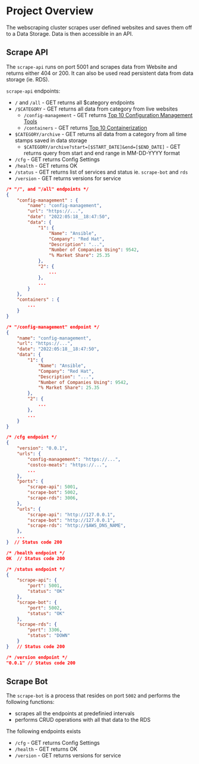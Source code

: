 # Project Overview
The webscraping cluster scrapes user defined websites and saves them off to a Data Storage.  Data is then accessible in an API.

## Scrape API

The `scrape-api` runs on port 5001 and scrapes data from Website and returns either 404 or 200.  It can also be used read persistent data from data storage (ie. RDS).

`scrape-api` endpoints:
- `/` and `/all` - GET returns all $category endpoints
- `/$CATEGORY`   - GET returns all data from category from live websites
    - `/config-management` - GET returns [Top 10 Configuration Management Tools](https://www.datanyze.com/market-share/configuration-management--313)
    - `/containers`       - GET returns [Top 10 Containerization](https://www.datanyze.com/market-share/containerization--321)
- `$CATEGORY/archive`   - GET returns all data from a category from all time stamps saved in data storage
    - `$CATEGORY/archive?start=[$START_DATE]&end=[$END_DATE]` - GET returns query from start and end range in MM-DD-YYYY format
- `/cfg`         - GET returns Config Settings
- `/health`      - GET returns OK
- `/status`      - GET returns list of services and status ie. `scrape-bot` and `rds`
- `/version`     - GET returns versions for service


```json
/* "/", and "/all" endpoints */
{
    "config-management" : {
        "name": "config-management",
        "url": "https://...",
        "date": "2022:05:18__18:47:50",
        "data": {
            "1": {
                "Name": "Ansible",
                "Company": "Red Hat",
                "Description": "...",
                "Number of Companies Using": 9542,
                "% Market Share": 25.35
            },
            "2": {
                ...
            },
            ...
        }
    },
    "containers" : {
        ...
    }
}

/* "/config-management" endpoint */
{
    "name": "config-management",
    "url": "https://...",
    "date": "2022:05:18__18:47:50",
    "data": {
        "1": {
            "Name": "Ansible",
            "Company": "Red Hat",
            "Description": "...",
            "Number of Companies Using": 9542,
            "% Market Share": 25.35
        },
        "2": {
            ...
        },
        ...
    }
}

/* /cfg endpoint */
{
    "version": "0.0.1",
    "urls": {
        "config-management": "https://...",
        "costco-meats": "https://...",
        ...
    },
    "ports": {
        "scrape-api": 5001,
        "scrape-bot": 5002,
        "scrape-rds": 3006,
    },
    "urls": {
        "scrape-api": "http://127.0.0.1",
        "scrape-bot": "http://127.0.0.1",
        "scrape-rds": "http://$AWS_DNS_NAME",
    },
    ...
}  // Status code 200

/* /health endpoint */
OK  // Status code 200

/* /status endpoint */
{
    "scrape-api": {
        "port": 5001,
        "status": "OK"
    },
    "scrape-bot": {
        "port": 5002,
        "status": "OK"
    },
    "scrape-rds": {
        "port": 3306,
        "status": "DOWN"
    }
}   // Status code 200

/* /version endpoint */
"0.0.1" // Status code 200
```

## Scrape Bot

The `scrape-bot` is a process that resides on port `5002` and performs the following functions:
- scrapes all the endpoints at predefinied intervals
- performs CRUD operations with all that data to the RDS

The following endpoints exists

- `/cfg`         - GET returns Config Settings
- `/health`      - GET returns OK
- `/version`     - GET returns versions for service